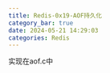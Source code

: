 ```yaml
---
title: Redis-0x19-AOF持久化
category_bar: true
date: 2024-05-21 14:29:03
categories: Redis
---
```


实现在aof.c中

